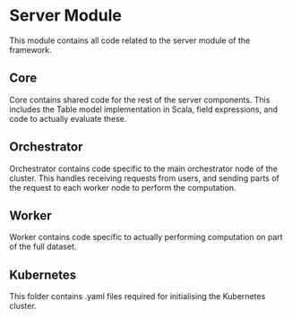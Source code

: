 # Server Module
This module contains all code related to the server module of the framework.

## Core
Core contains shared code for the rest of the server components. This includes the Table model implementation in Scala, field expressions, and code to actually evaluate these.

## Orchestrator
Orchestrator contains code specific to the main orchestrator node of the cluster. This handles receiving requests from users, and sending parts of the request to each worker node to perform the computation.

## Worker
Worker contains code specific to actually performing computation on part of the full dataset.

## Kubernetes
This folder contains .yaml files required for initialising the Kubernetes cluster.